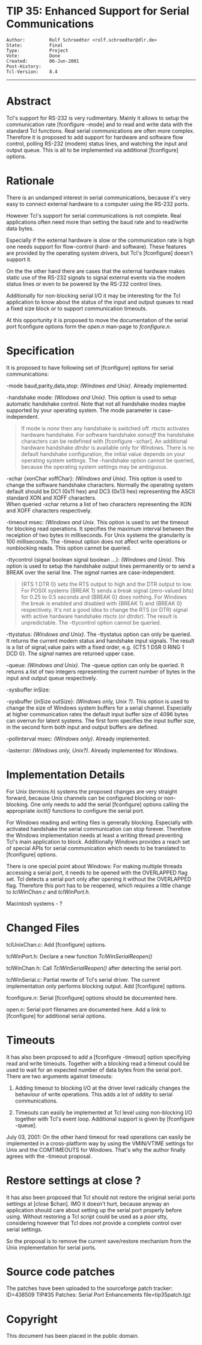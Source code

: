 # TIP 35: Enhanced Support for Serial Communications
	Author:         Rolf Schroedter <rolf.schroedter@dlr.de>
	State:          Final
	Type:           Project
	Vote:           Done
	Created:        06-Jun-2001
	Post-History:   
	Tcl-Version:    8.4
-----

# Abstract

Tcl's support for RS-232 is very rudimentary.  Mainly it allows to
setup the communication rate [fconfigure -mode] and to read and
write data with the standard Tcl functions.  Real serial
communications are often more complex.  Therefore it is proposed to
add support for hardware and software flow control, polling RS-232
\(modem\) status lines, and watching the input and output queue.  This
is all to be implemented via additional [fconfigure] options.

# Rationale

There is an undamped interest in serial communications, because it's
very easy to connect external hardware to a computer using the RS-232
ports.

However Tcl's support for serial communications is not complete.  Real
applications often need more than setting the baud rate and to
read/write data bytes.

Especially if the external hardware is slow or the communication rate
is high one needs support for flow-control \(hard- and software\).
These features are provided by the operating system drivers, but Tcl's
[fconfigure] doesn't support it.

On the the other hand there are cases that the external hardware makes
static use of the RS-232 signals to signal external events via the
modem status lines or even to be powered by the RS-232 control lines.

Additionally for non-blocking serial I/O it may be interesting for the
Tcl application to know about the status of the input and output
queues to read a fixed size block or to support communication
timeouts.

At this opportunity it is proposed to move the documentation of the
serial port fconfigure options form the _open.n_ man-page to
_fconfigure.n_.

# Specification

It is proposed to have following set of [fconfigure] options for
serial communications:

 -mode baud,parity,data,stop: _\(Windows and Unix\)_.  Already
    implemented.

 -handshake mode: _\(Windows and Unix\)_.  This option is used to
    setup automatic handshake control.  Note that not all handshake
    modes maybe supported by your operating system.  The mode
    parameter is case-independent.

  > If mode is _none_ then any handshake is switched off.
    _rtscts_ activates hardware handshake.  For software handshake
    _xonxoff_ the handshake characters can be redefined with
    [fconfigure -xchar].  An additional hardware handshake
    _dtrdsr_ is available only for Windows.  There is no default
    handshake configuration, the initial value depends on your
    operating system settings.  The -handshake option cannot be
    queried, because the operating system settings may be ambiguous.

 -xchar \{xonChar xoffChar\}: _\(Windows and Unix\)_.  This option is
    used to change the software handshake characters.  Normally the
    operating system default should be DC1 \(0x11 hex\) and DC3 \(0x13
    hex\) representing the ASCII standard XON and XOFF characters.  
    When queried -xchar returns a list of two characters representing 
    the XON and XOFF characters respectively.

 -timeout msec: _\(Windows and Unix_. This option is used to set 
    the timeout for blocking read operations. It specifies the 
    maximum interval between the receiption of two bytes in
    milliseconds. For Unix systems the granularity is 100 milliseconds.
    The -timeout option does not affect write operations or
    nonblocking reads. This option cannot be queried.

 -ttycontrol \{signal boolean signal boolean ...\}: _\(Windows and
    Unix\)_.  This option is used to setup the handshake output lines
    permanently or to send a BREAK over the serial line.  The
    _signal_ names are case-independent.

  > \{RTS 1 DTR 0\} sets the RTS output to high and the DTR output to
    low.  For POSIX systems \{BREAK 1\} sends a break signal
    \(zero-valued bits\) for 0.25 to 0.5 seconds and \{BREAK 0\} does
    nothing.  For Windows the break is enabled and disabled with
    \{BREAK 1\} and \{BREAK 0\} respectively.  It's not a good idea to
    change the RTS \(or DTR\) signal with active hardware handshake
    _rtscts_ \(or _dtrdsr_\).  The result is unpredictable.  The
    -ttycontrol option cannot be queried.

 -ttystatus: _\(Windows and Unix\)_.  The -ttystatus option can only
    be queried.  It returns the current modem status and handshake
    input signals.  The result is a list of signal,value pairs with a
    fixed order, e.g. \{CTS 1 DSR 0 RING 1 DCD 0\}.  The _signal_
    names are returned upper case.

 -queue: _\(Windows and Unix\)_.  The -queue option can only be
    queried.  It returns a list of two integers representing the
    current number of bytes in the input and output queue respectively.

 -sysbuffer inSize: 

 -sysbuffer \{inSize outSize\}: _\(Windows only, Unix ?\)_.  This option
    is used to change the size of Windows system buffers for a serial
    channel.  Especially at higher communication rates the default
    input buffer size of 4096 bytes can overrun for latent systems.
    The first form specifies the input buffer size, in the second form
    both input and output buffers are defined.

 -pollinterval msec: _\(Windows only\)_.  Already implemented.

 -lasterror: _\(Windows only, Unix?\)_.  Already implemented for
    Windows.

# Implementation Details

For Unix \(_termios.h_\) systems the proposed changes are very
straight forward, because Unix channels can be configured blocking or
non-blocking.  One only needs to add the serial [fconfigure] options
calling the appropriate _ioctl\(\)_ functions to configure the serial
port.

For Windows reading and writing files is generally blocking.
Especially with activated handshake the serial communication can stop
forever.  Therefore the Windows implementation needs at least a
writing thread preventing Tcl's main application to block.
Additionally Windows provides a reach set of special APIs for serial
communication which needs to be translated to [fconfigure] options.

There is one special point about Windows: For making multiple threads
accessing a serial port, it needs to be opened with the OVERLAPPED
flag set.  Tcl detects a serial port only after opening it without the
OVERLAPPED flag.  Therefore this port has to be reopened, which
requires a little change to _tclWinChan.c_ and _tclWinPort.h_.

Macintosh systems - ?

# Changed Files

 tclUnixChan.c: Add [fconfigure] options.

 tclWinPort.h: Declare a new function _TclWinSerialReopen\(\)_

 tclWinChan.h: Call _TclWinSerialReopen\(\)_ after detecting the
   serial port.

 tclWinSerial.c: Partial rewrite of Tcl's serial driver.  The current
    implementation only performs blocking output.  Add [fconfigure]
    options.

 fconfigure.n: Serial [fconfigure] options should be documented
    here.

 open.n: Serial port filenames are documented here.  Add a link to
    [fconfigure] for additional serial options.

# Timeouts

It has also been proposed to add a [fconfigure -timeout] option
specifying read and write timeouts.  Together with a blocking read a
timeout could be used to wait for an expected number of data bytes
from the serial port.  There are two arguments against timeouts:

 1. Adding timeout to blocking I/O at the driver level radically
    changes the behaviour of write operations.  This adds a lot
    of oddity to serial communications.

 2. Timeouts can easily be implemented at Tcl level using non-blocking
    I/O together with Tcl's event loop.  Additional support is given
    by [fconfigure -queue].

July 03, 2001:
On the other hand timeout for read operations can easily be 
implemented in a cross-platform way by using the VMIN/VTIME settings
for Unix and the COMTIMEOUTS for Windows.
That's why the author finally agrees with the -timeout proposal.

# Restore settings at close ?

It has also been proposed that Tcl should not restore the original
serial ports settings at [close $chan]. IMO it doesn't hurt, 
because anyway an application should care about setting up the serial
port properly before using. Without restoring a Tcl script could be 
used as a _poor_ stty, considering however that Tcl 
does not provide a complete control over serial settings.

So the proposal is to remove the current save/restore mechanism
from the Unix implementation for serial ports.

# Source code patches

The patches have been uploaded to the sourceforge patch tracker:
    ID=438509 TIP\#35 Patches: Serial Port Enhancements
    file=tip35patch.tgz

# Copyright

This document has been placed in the public domain.

